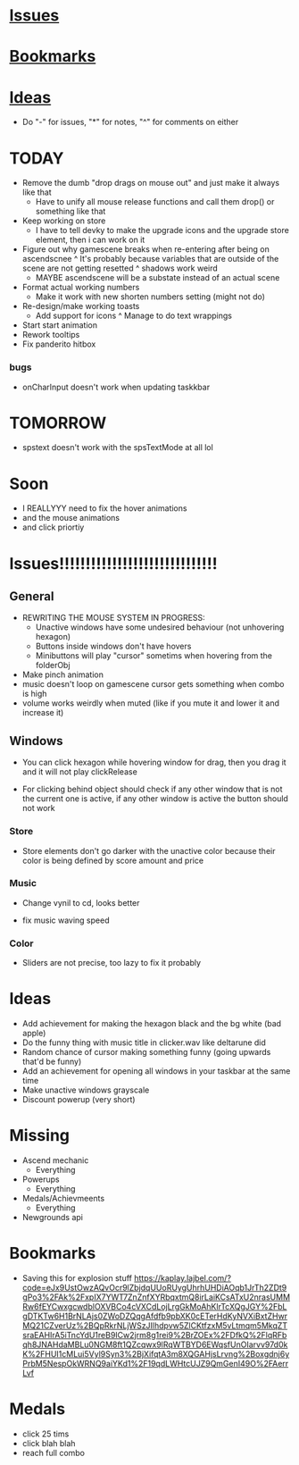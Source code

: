 # [Issues](#issues)
# [Bookmarks](#bookmarks)
# [Ideas](#ideas)

* Do "-" for issues, "*" for notes, "^" for comments on either

# TODAY
- Remove the dumb "drop drags on mouse out" and just make it always like that
	* Have to unify all mouse release functions and call them drop() or something like that  
- Keep working on store
	* I have to tell devky to make the upgrade icons and the upgrade store element, then i can work on it 
- Figure out why gamescene breaks when re-entering after being on ascendscnee
	^ It's probably because variables that are outside of the scene are not getting resetted 
	^ shadows work weird
	* MAYBE ascendscene will be a substate instead of an actual scene
- Format actual working numbers
	* Make it work with new shorten numbers setting (might not do)
- Re-design/make working toasts
	* Add support for icons
	^ Manage to do text wrappings
- Start start animation
- Rework tooltips
- Fix panderito hitbox

### bugs
- onCharInput doesn't work when updating taskkbar

# TOMORROW
- spstext doesn't work with the spsTextMode at all lol 

# Soon
- I REALLYYY need to fix the hover animations
- and the mouse animations
- and click priortiy

# Issues!!!!!!!!!!!!!!!!!!!!!!!!!!!!!!
## General
- REWRITING THE MOUSE SYSTEM IN PROGRESS:
	* Unactive windows have some undesired behaviour (not unhovering hexagon)
	* Buttons inside windows don't have hovers
	* Minibuttons will play "cursor" sometims when hovering from the folderObj
- Make pinch animation
- music doesn't loop on gamescene
cursor gets something when combo is high
- volume works weirdly when muted (like if you mute it and lower it and increase it)

## Windows
- You can click hexagon while hovering window for drag, then you drag it and it will not play clickRelease
* For clicking behind object should check if any other window that is not the current one is active, if any other window is active the button should not work

### Store
* Store elements don't go darker with the unactive color because their color is being defined by score amount and price
### Music
* Change vynil to cd, looks better
- fix music waving speed
### Color
* Sliders are not precise, too lazy to fix it probably

# Ideas
- Add achievement for making the hexagon black and the bg white (bad apple)
- Do the funny thing with music title in clicker.wav like deltarune did
- Random chance of cursor making something funny (going upwards that'd be funny)
- Add an achievement for opening all windows in your taskbar at the same time
- Make unactive windows grayscale
- Discount powerup (very short)

# Missing
- Ascend mechanic
	* Everything
- Powerups
	* Everything
- Medals/Achievmeents
	* Everything
- Newgrounds api

# Bookmarks
- Saving this for explosion stuff
https://kaplay.lajbel.com/?code=eJx9UstOwzAQvOcr9lZbjdqUUoRUygUhrhUHDiAOqb1JrTh2ZDt9gPo3%2FAk%2FxpIX7YWT7ZnZnfXYRbqxtmQ8irLaiKCsATxU2nrasUMMRw6fEYCwxgcwdblOXVBCo4cVXCdLojLrgGkMoAhKlrTcXQgJGY%2FbLgDTKTw6H1BrNLAjs0ZWoDZQqgAfdfb9pbXK0cETerHdKyNVXiBxtZHwrMQ21CZverUz%2BQpRkrNLjWSzJIlhdpvw5ZlCKtfzxM5vLtmqm5MkqZTsraEAHIrA5iTncYdU1reB9ICw2jrm8g1rei9%2BrZOEx%2FDfkQ%2FlqRFbqh8JNAHdaMBLu0NGM8ft1QZcqwx9lRqWTBYD6EWqsfUnOIarvv97d0kK%2FHUI1cMLui5Vyl9Syn3%2BjXifqtA3m8XQGAHjsLrvng%2Boxgdnj6yPrbM5NespOkWRNQ9aiYKd1%2F19qdLWHtcUJZ9QmGenI49O%2FAerrLvf

# Medals
- click 25 tims
- click blah blah
- reach full combo
